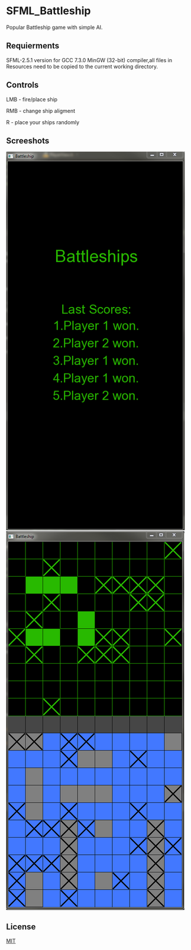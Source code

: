 # SFML_Battleship
Popular Battleship game with simple AI.
## Requierments
SFML-2.5.1 version for GCC 7.3.0 MinGW (32-bit) compiler,all files in Resources need to be copied to the current working directory.
## Controls

LMB - fire/place ship

RMB - change ship aligment

R - place your ships randomly

## Screeshots
![Title screen](https://github.com/Skony-code/SFML_Battleship/blob/master/Title.PNG)
![Ingame](https://github.com/Skony-code/SFML_Battleship/blob/master/Game.PNG)

## License
[MIT](https://choosealicense.com/licenses/mit/)
